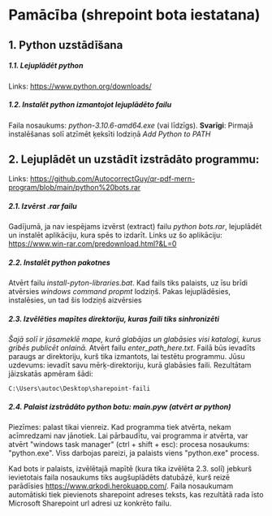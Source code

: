 # Pamācība (shrepoint bota iestatana)
## 1. Python uzstādīšana
##### 1.1. Lejuplādēt python
  Links: https://www.python.org/downloads/
##### 1.2. Instalēt python izmantojot lejuplādēto failu
  Faila nosaukums: *python-3.10.6-amd64.exe* (vai līdzīgs).
  **Svarīgi**: Pirmajā instalēšanas solī atzīmēt ķeksīti lodziņā *Add Python to PATH*
  
## 2. Lejuplādēt un uzstādīt izstrādāto programmu: 
  Links: https://github.com/AutocorrectGuy/qr-pdf-mern-program/blob/main/python%20bots.rar
##### 2.1. Izvērst *.rar* failu 
  Gadījumā, ja nav iespējams izvērst (extract) failu *python bots.rar*, lejuplādēt un instalēt aplikāciju, kura spēs to izdarīt.
  Links uz šo aplikāciju: https://www.win-rar.com/predownload.html?&L=0
##### 2.2. Instalēt python pakotnes
  Atvērt failu *install-pyton-libraries.bat*. Kad fails tiks palaists, uz īsu brīdi atvērsies *windows command propmt* lodziņš. Pakas lejuplādēsies, instalēsies, un tad šis lodziņš aizvērsies
##### 2.3. Izvēlēties mapītes direktoriju, kuras faili tiks sinhronizēti
  *Šajā solī ir jāsameklē mape, kurā glabājas un glabāsies visi katalogi, kurus gribēs publicēt onlainā.*
  Atvērt failu *enter_path_here.txt*. Failā būs ievadīts paraugs ar direktoriju, kurš tika izmantots, lai testētu programmu. Jūsu uzdevums: ievadīt savu mērķ-direktoriju, kurā glabāsies faili. Rezultātam jāizskatās apmēram šādi:
`````
C:\Users\autoc\Desktop\sharepoint-faili
`````
##### 2.4. Palaist izstrādāto python botu: *main.pyw* (atvērt ar python)
  Piezīmes: palast tikai vienreiz. Kad programma tiek atvērta, nekam acīmredzami nav jānotiek. Lai pārbaudītu, vai programma ir atvērta, var atvērt "windows task manager" (ctrl + shift + esc): procesa nosaukums: "python.exe". Viss darbojas pareizi, ja palaists viens "python.exe" process.
 
 
 Kad bots ir palaists, izvēlētajā mapītē (kura tika izvēlēta 2.3. solī) jebkurš ievietotais faila nosaukums tiks augšuplādēts datubāzē, kurš reizē parādīsies https://www.qrkodi.herokuapp.com/. Faila nosaukumam automātiski tiek pievienots sharepoint adreses teksts, kas rezultātā rada īsto Microsoft Sharepoint url adresi uz konkrēto failu.
